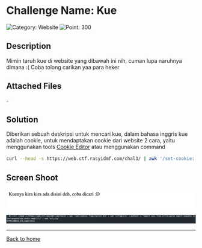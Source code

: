 # Challenge Name: Kue

![Category: Website](https://img.shields.io/badge/Category-Website-lightgrey.svg)
![Point: 300](https://img.shields.io/badge/Score-300-brightgreen.svg)

## Description

Mimin taruh kue di website yang dibawah ini nih, cuman lupa naruhnya dimana :( Coba tolong carikan yaa para heker

## Attached Files

\-

## Solution

Diberikan sebuah deskripsi untuk mencari kue, dalam bahasa inggris kue adalah cookie, untuk mendaptakan cookie dari website 2 cara, yaitu menggunakan tools [Cookie Editor](https://chrome.google.com/webstore/detail/cookie-editor/hlkenndednhfkekhgcdicdfddnkalmdm) atau menggunakan command

```bash
curl --head -s https://web.ctf.rasyidmf.com/chal3/ | awk '/set-cookie: flag=/{print $2}' | sed 's/flag=//g' | python3 -c "import sys; from urllib.parse import unquote; print(unquote(sys.stdin.read()));" | sed 's/\;//g'
```

## Screen Shoot

![image1](images/image1.png)

![image2](images/image2.png)

---

[Back to home](/CTFR/Web/)
